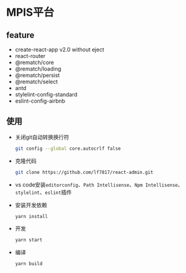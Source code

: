 # MPIS平台

## feature

- create-react-app v2.0 without eject
- react-router
- @rematch/core
- @rematch/loading
- @rematch/persist
- @rematch/select
- antd
- stylelint-config-standard
- eslint-config-airbnb


## 使用

- 关闭git自动转换换行符

  ```bash
  git config --global core.autocrlf false
  ```

- 克隆代码

  ```bash
  git clone https://github.com/lf7817/react-admin.git
  ```

- vs code安装``editorconfig``、``Path Intellisense``、``Npm Intellisense``、``stylelint``、``eslint``插件

- 安装开发依赖

  ```bash
  yarn install
  ```

- 开发

  ```bash
  yarn start
  ```

- 编译

  ```bash
  yarn build
  ```
